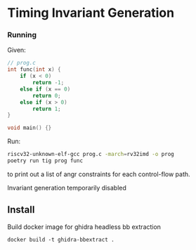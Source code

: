 # Timing Invariant Generation

### Running

Given:
```c
// prog.c
int func(int x) {
    if (x < 0)
        return -1;
    else if (x == 0)
        return 0;
    else if (x > 0)
        return 1;
}

void main() {}
```

Run:
```bash
riscv32-unknown-elf-gcc prog.c -march=rv32imd -o prog
poetry run tig prog func
```
to print out a list of angr constraints for each control-flow path.

Invariant generation temporarily disabled

## Install
Build docker image for ghidra headless bb extraction
```
docker build -t ghidra-bbextract .
```
